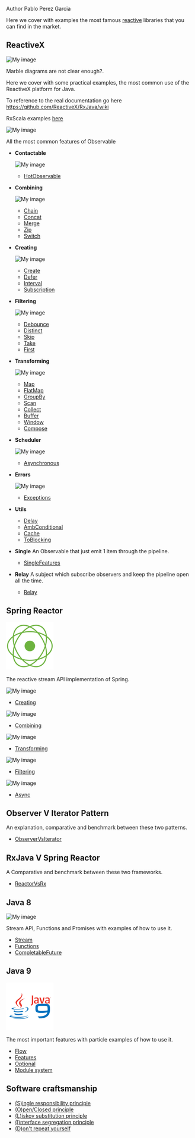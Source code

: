 Author Pablo Perez Garcia 

Here we cover with examples the most famous [reactive](https://www.reactivemanifesto.org/) libraries that you can find in the market.

## ReactiveX

![My image](src/main/resources/img/flatMap.png)

Marble diagrams are not clear enough?.

Here we cover with some practical examples, the most common use of the ReactiveX platform for Java.

To reference to the real documentation go here https://github.com/ReactiveX/RxJava/wiki

RxScala examples [here](https://github.com/politrons/reactiveScala)

 ![My image](src/main/resources/img/rsz_reactive-extensions.png)

All the most common features of Observable

* **Contactable**

    ![My image](src/main/resources/img/rsz_publishconnectc.png)
    * [HotObservable](src/test/java/rx/observables/connectable/HotObservable.java)
 
* **Combining**

    ![My image](src/main/resources/img/rsz_1zipo.png)
    * [Chain](src/test/java/rx/observables/combining/ObservableChain.java)
    * [Concat](src/test/java/rx/observables/combining/ObservableConcat.java)
    * [Merge](src/test/java/rx/observables/combining/ObservableMerge.java)
    * [Zip](src/test/java/rx/observables/combining/ObservableZip.java)
    * [Switch](src/test/java/rx/observables/combining/ObservableSwitch.java)

* **Creating**

    ![My image](src/main/resources/img/rsz_1createc.png)
    * [Create](src/test/java/rx/observables/creating/ObservableCreate.java)
    * [Defer](src/test/java/rx/observables/creating/ObservableDefer.java)
    * [Interval](src/test/java/rx/observables/creating/ObservableInterval.java)
    * [Subscription](src/test/java/rx/observables/creating/ObservableSubscription.java)
    
* **Filtering**

    ![My image](src/main/resources/img/rsz_1filter.png)
    * [Debounce](src/test/java/rx/observables/filtering/ObservableDebounce.java)
    * [Distinct](src/test/java/rx/observables/filtering/ObservableDistinct.java)
    * [Skip](src/test/java/rx/observables/filtering/ObservableSkip.java)
    * [Take](src/test/java/rx/observables/filtering/ObservableTake.java)
    * [First](src/test/java/rx/observables/filtering/ObservableFirst.java)


* **Transforming**

    ![My image](src/main/resources/img/rsz_flatmap.png)
    * [Map](src/test/java/rx/observables/transforming/ObservableMap.java)
    * [FlatMap](src/test/java/rx/observables/transforming/ObservableFlatMap.java)
    * [GroupBy](src/test/java/rx/observables/transforming/ObservableGroupBy.java)
    * [Scan](src/test/java/rx/observables/transforming/ObservableScan.java)
    * [Collect](src/test/java/rx/observables/transforming/ObservableCollect.java)
    * [Buffer](src/test/java/rx/observables/transforming/ObservableBuffer.java)
    * [Window](src/test/java/rx/observables/transforming/ObservableWindow.java)
    * [Compose](src/test/java/rx/observables/transforming/ObservableCompose.java)

* **Scheduler**

    ![My image](src/main/resources/img/rsz_2subscribeonc.png)
    * [Asynchronous](src/test/java/rx/observables/scheduler/ObservableAsynchronous.java)
    
* **Errors**

    ![My image](src/main/resources/img/rsz_2subscribeonc.png)
    * [Exceptions](src/test/java/rx/observables/errors/ObservableExceptions.java)
        
* **Utils**
    * [Delay](src/test/java/rx/observables/utils/ObservableDelay.java)
    * [AmbConditional](src/test/java/rx/observables/utils/ObservableAmbConditional.java)
    * [Cache](src/test/java/rx/observables/utils/ObservableCache.java)
    * [ToBlocking](src/test/java/rx/observables/utils/ObservableToBlocking.java)

* **Single**
    An Observable that just emit 1 item through the pipeline.
    * [SingleFeatures](src/test/java/rx/single/SingleFeatures.java)

* **Relay**
    A subject which subscribe observers and keep the pipeline open all the time.
    * [Relay](src/test/java/rx/relay/Relay.java)

## Spring Reactor 
![My image](src/main/resources/img/reactor.png) 

The reactive stream API implementation of Spring.

![My image](src/main/resources/img/rsz_1createc.png)
* [Creating](src/test/java/reactor/ReactorCreating.java)

![My image](src/main/resources/img/rsz_1zipo.png)
* [Combining](src/test/java/reactor/ReactorCombining.java)

![My image](src/main/resources/img/rsz_flatmap.png)
* [Transforming](src/test/java/reactor/ReactorTransforming.java)

![My image](src/main/resources/img/rsz_1filter.png)
* [Filtering](src/test/java/reactor/ReactorFiltering.java)
    
![My image](src/main/resources/img/rsz_2subscribeonc.png)
* [Async](src/test/java/reactor/ReactorAsync.java)

## Observer V Iterator Pattern

An explanation, comparative and benchmark between these two patterns.

* [ObserverVsIterator](src/test/java/rx/utils/ObserverVsIterator.java)

## RxJava V Spring Reactor

A Comparative and benchmark between these two frameworks.

* [ReactorVsRx](src/test/java/rx/utils/ReactorVsRx.java)

## Java 8

![My image](src/main/resources/img/rsz_stream.jpg)

Stream API, Functions and Promises with examples of how to use it.

* [Stream](src/test/java/java8/StreamUtils.java)
* [Functions](src/test/java/java8/Functions.java)
* [CompletableFuture](src/test/java/java8/CompletableFutureFeature.java)

## Java 9

![My image](src/main/resources/img/java-9.png)

The most important features with particle examples of how to use it.

* [Flow](src/test/java/java9/FlowFeatures.java)
* [Features](src/test/java/java9/UtilFeatures.java)
* [Optional](src/test/java/java9/OptionalImprovements.java)
* [Module system](src/test/java/module-info.java.bak)

## Software craftsmanship

* [(S)ingle responsibility principle](src/test/java/good_practices/SRP.java)
* [(O)pen/Closed principle](src/test/java/good_practices/OpenClosedPrinciple.java)
* [(L)iskov substitution principle](src/test/java/good_practices/LiskovSubstitutionPrinciple.java)
* [(I)nterface segregation principle](src/test/java/good_practices/InterfaceSegregationPrinciple.java)
* [(D)on't repeat yourself](src/test/java/good_practices/DRY.java)
